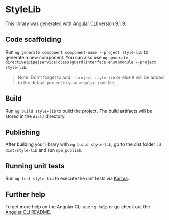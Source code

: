 # StyleLib

This library was generated with [Angular CLI](https://github.com/angular/angular-cli) version 9.1.9.

## Code scaffolding

Run `ng generate component component-name --project style-lib` to generate a new component. You can also use `ng generate directive|pipe|service|class|guard|interface|enum|module --project style-lib`.
> Note: Don't forget to add `--project style-lib` or else it will be added to the default project in your `angular.json` file. 

## Build

Run `ng build style-lib` to build the project. The build artifacts will be stored in the `dist/` directory.

## Publishing

After building your library with `ng build style-lib`, go to the dist folder `cd dist/style-lib` and run `npm publish`.

## Running unit tests

Run `ng test style-lib` to execute the unit tests via [Karma](https://karma-runner.github.io).

## Further help

To get more help on the Angular CLI use `ng help` or go check out the [Angular CLI README](https://github.com/angular/angular-cli/blob/master/README.md).
